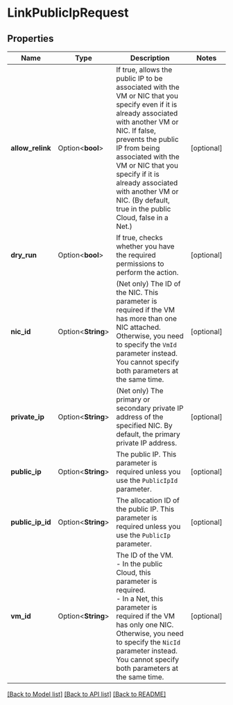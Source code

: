 # LinkPublicIpRequest

## Properties

Name | Type | Description | Notes
------------ | ------------- | ------------- | -------------
**allow_relink** | Option<**bool**> | If true, allows the public IP to be associated with the VM or NIC that you specify even if it is already associated with another VM or NIC. If false, prevents the public IP from being associated with the VM or NIC that you specify if it is already associated with another VM or NIC. (By default, true in the public Cloud, false in a Net.) | [optional]
**dry_run** | Option<**bool**> | If true, checks whether you have the required permissions to perform the action. | [optional]
**nic_id** | Option<**String**> | (Net only) The ID of the NIC. This parameter is required if the VM has more than one NIC attached. Otherwise, you need to specify the `VmId` parameter instead. You cannot specify both parameters at the same time. | [optional]
**private_ip** | Option<**String**> | (Net only) The primary or secondary private IP address of the specified NIC. By default, the primary private IP address. | [optional]
**public_ip** | Option<**String**> | The public IP. This parameter is required unless you use the `PublicIpId` parameter. | [optional]
**public_ip_id** | Option<**String**> | The allocation ID of the public IP. This parameter is required unless you use the `PublicIp` parameter. | [optional]
**vm_id** | Option<**String**> | The ID of the VM.<br /> - In the public Cloud, this parameter is required.<br /> - In a Net, this parameter is required if the VM has only one NIC. Otherwise, you need to specify the `NicId` parameter instead. You cannot specify both parameters at the same time. | [optional]

[[Back to Model list]](../README.md#documentation-for-models) [[Back to API list]](../README.md#documentation-for-api-endpoints) [[Back to README]](../README.md)


